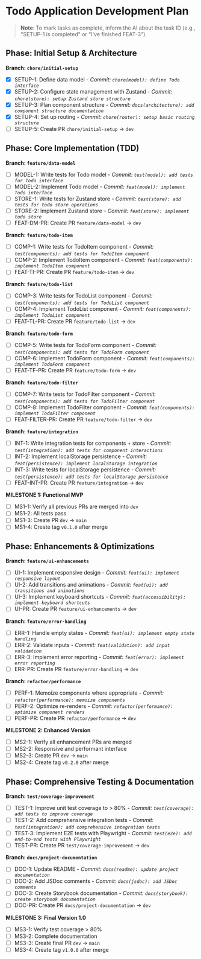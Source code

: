 # Todo Application Development Plan

> **Note**: To mark tasks as complete, inform the AI about the task ID (e.g., "SETUP-1 is completed" or "I've finished FEAT-3").

## Phase: Initial Setup & Architecture

**Branch: `chore/initial-setup`**

- [x] SETUP-1: Define data model - _Commit: `chore(model): define Todo interface`_
- [x] SETUP-2: Configure state management with Zustand - _Commit: `chore(store): setup Zustand store structure`_
- [x] SETUP-3: Plan component structure - _Commit: `docs(architecture): add component structure documentation`_
- [x] SETUP-4: Set up routing - _Commit: `chore(router): setup basic routing structure`_
- [ ] SETUP-5: Create PR `chore/initial-setup` → `dev`

## Phase: Core Implementation (TDD)

**Branch: `feature/data-model`**

- [ ] MODEL-1: Write tests for Todo model - _Commit: `test(model): add tests for Todo interface`_
- [ ] MODEL-2: Implement Todo model - _Commit: `feat(model): implement Todo interface`_
- [ ] STORE-1: Write tests for Zustand store - _Commit: `test(store): add tests for todo store operations`_
- [ ] STORE-2: Implement Zustand store - _Commit: `feat(store): implement todo store`_
- [ ] FEAT-DM-PR: Create PR `feature/data-model` → `dev`

**Branch: `feature/todo-item`**

- [ ] COMP-1: Write tests for TodoItem component - _Commit: `test(components): add tests for TodoItem component`_
- [ ] COMP-2: Implement TodoItem component - _Commit: `feat(components): implement TodoItem component`_
- [ ] FEAT-TI-PR: Create PR `feature/todo-item` → `dev`

**Branch: `feature/todo-list`**

- [ ] COMP-3: Write tests for TodoList component - _Commit: `test(components): add tests for TodoList component`_
- [ ] COMP-4: Implement TodoList component - _Commit: `feat(components): implement TodoList component`_
- [ ] FEAT-TL-PR: Create PR `feature/todo-list` → `dev`

**Branch: `feature/todo-form`**

- [ ] COMP-5: Write tests for TodoForm component - _Commit: `test(components): add tests for TodoForm component`_
- [ ] COMP-6: Implement TodoForm component - _Commit: `feat(components): implement TodoForm component`_
- [ ] FEAT-TF-PR: Create PR `feature/todo-form` → `dev`

**Branch: `feature/todo-filter`**

- [ ] COMP-7: Write tests for TodoFilter component - _Commit: `test(components): add tests for TodoFilter component`_
- [ ] COMP-8: Implement TodoFilter component - _Commit: `feat(components): implement TodoFilter component`_
- [ ] FEAT-FILTER-PR: Create PR `feature/todo-filter` → `dev`

**Branch: `feature/integration`**

- [ ] INT-1: Write integration tests for components + store - _Commit: `test(integration): add tests for component interactions`_
- [ ] INT-2: Implement localStorage persistence - _Commit: `feat(persistence): implement localStorage integration`_
- [ ] INT-3: Write tests for localStorage persistence - _Commit: `test(persistence): add tests for localStorage persistence`_
- [ ] FEAT-INT-PR: Create PR `feature/integration` → `dev`

**MILESTONE 1: Functional MVP**

- [ ] MS1-1: Verify all previous PRs are merged into `dev`
- [ ] MS1-2: All tests pass
- [ ] MS1-3: Create PR `dev` → `main`
- [ ] MS1-4: Create tag `v0.1.0` after merge

## Phase: Enhancements & Optimizations

**Branch: `feature/ui-enhancements`**

- [ ] UI-1: Implement responsive design - _Commit: `feat(ui): implement responsive layout`_
- [ ] UI-2: Add transitions and animations - _Commit: `feat(ui): add transitions and animations`_
- [ ] UI-3: Implement keyboard shortcuts - _Commit: `feat(accessibility): implement keyboard shortcuts`_
- [ ] UI-PR: Create PR `feature/ui-enhancements` → `dev`

**Branch: `feature/error-handling`**

- [ ] ERR-1: Handle empty states - _Commit: `feat(ui): implement empty state handling`_
- [ ] ERR-2: Validate inputs - _Commit: `feat(validation): add input validation`_
- [ ] ERR-3: Implement error reporting - _Commit: `feat(error): implement error reporting`_
- [ ] ERR-PR: Create PR `feature/error-handling` → `dev`

**Branch: `refactor/performance`**

- [ ] PERF-1: Memoize components where appropriate - _Commit: `refactor(performance): memoize components`_
- [ ] PERF-2: Optimize re-renders - _Commit: `refactor(performance): optimize component renders`_
- [ ] PERF-PR: Create PR `refactor/performance` → `dev`

**MILESTONE 2: Enhanced Version**

- [ ] MS2-1: Verify all enhancement PRs are merged
- [ ] MS2-2: Responsive and performant interface
- [ ] MS2-3: Create PR `dev` → `main`
- [ ] MS2-4: Create tag `v0.2.0` after merge

## Phase: Comprehensive Testing & Documentation

**Branch: `test/coverage-improvement`**

- [ ] TEST-1: Improve unit test coverage to > 80% - _Commit: `test(coverage): add tests to improve coverage`_
- [ ] TEST-2: Add comprehensive integration tests - _Commit: `test(integration): add comprehensive integration tests`_
- [ ] TEST-3: Implement E2E tests with Playwright - _Commit: `test(e2e): add end-to-end tests with Playwright`_
- [ ] TEST-PR: Create PR `test/coverage-improvement` → `dev`

**Branch: `docs/project-documentation`**

- [ ] DOC-1: Update README - _Commit: `docs(readme): update project documentation`_
- [ ] DOC-2: Add JSDoc comments - _Commit: `docs(jsdoc): add JSDoc comments`_
- [ ] DOC-3: Create Storybook documentation - _Commit: `docs(storybook): create storybook documentation`_
- [ ] DOC-PR: Create PR `docs/project-documentation` → `dev`

**MILESTONE 3: Final Version 1.0**

- [ ] MS3-1: Verify test coverage > 80%
- [ ] MS3-2: Complete documentation
- [ ] MS3-3: Create final PR `dev` → `main`
- [ ] MS3-4: Create tag `v1.0.0` after merge

